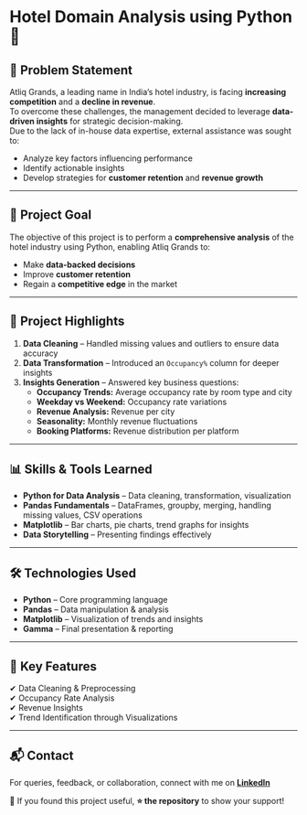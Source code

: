  # Hotel Domain Analysis using Python 🏨

## 📌 Problem Statement
Atliq Grands, a leading name in India’s hotel industry, is facing **increasing competition** and a **decline in revenue**.  
To overcome these challenges, the management decided to leverage **data-driven insights** for strategic decision-making.  
Due to the lack of in-house data expertise, external assistance was sought to:
- Analyze key factors influencing performance  
- Identify actionable insights  
- Develop strategies for **customer retention** and **revenue growth**  

---

## 🎯 Project Goal
The objective of this project is to perform a **comprehensive analysis** of the hotel industry using Python, enabling Atliq Grands to:
- Make **data-backed decisions**
- Improve **customer retention**
- Regain a **competitive edge** in the market

---

## 🚀 Project Highlights
1. **Data Cleaning** – Handled missing values and outliers to ensure data accuracy  
2. **Data Transformation** – Introduced an `Occupancy%` column for deeper insights  
3. **Insights Generation** – Answered key business questions:  
   - **Occupancy Trends:** Average occupancy rate by room type and city  
   - **Weekday vs Weekend:** Occupancy rate variations  
   - **Revenue Analysis:** Revenue per city  
   - **Seasonality:** Monthly revenue fluctuations  
   - **Booking Platforms:** Revenue distribution per platform  

---

## 📊 Skills & Tools Learned
- **Python for Data Analysis** – Data cleaning, transformation, visualization  
- **Pandas Fundamentals** – DataFrames, groupby, merging, handling missing values, CSV operations  
- **Matplotlib** – Bar charts, pie charts, trend graphs for insights  
- **Data Storytelling** – Presenting findings effectively  

---

## 🛠 Technologies Used
- **Python** – Core programming language  
- **Pandas** – Data manipulation & analysis  
- **Matplotlib** – Visualization of trends and insights  
- **Gamma** – Final presentation & reporting  

---

## 📌 Key Features
✔ Data Cleaning & Preprocessing  
✔ Occupancy Rate Analysis  
✔ Revenue Insights  
✔ Trend Identification through Visualizations  

---

## 📬 Contact
For queries, feedback, or collaboration, connect with me on **[LinkedIn](https://www.linkedin.com)**  

📢 If you found this project useful, **⭐ the repository** to show your support!

